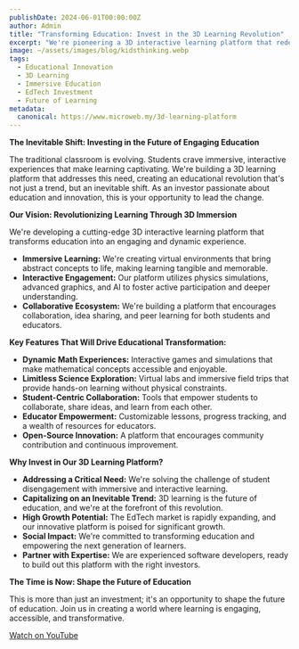 ```yaml
---
publishDate: 2024-06-01T00:00:00Z
author: Admin
title: "Transforming Education: Invest in the 3D Learning Revolution"
excerpt: "We're pioneering a 3D interactive learning platform that redefines engagement and makes education captivating. This is not just a trend; it's the future of learning. Invest in innovation that students will embrace."
image: ~/assets/images/blog/kidsthinking.webp
tags:
  - Educational Innovation
  - 3D Learning
  - Immersive Education
  - EdTech Investment
  - Future of Learning
metadata:
  canonical: https://www.microweb.my/3d-learning-platform
---
```


**The Inevitable Shift: Investing in the Future of Engaging Education**

The traditional classroom is evolving. Students crave immersive, interactive experiences that make learning captivating. We're building a 3D learning platform that addresses this need, creating an educational revolution that's not just a trend, but an inevitable shift. As an investor passionate about education and innovation, this is your opportunity to lead the change.

**Our Vision: Revolutionizing Learning Through 3D Immersion**

We're developing a cutting-edge 3D interactive learning platform that transforms education into an engaging and dynamic experience.

* **Immersive Learning:** We're creating virtual environments that bring abstract concepts to life, making learning tangible and memorable.
* **Interactive Engagement:** Our platform utilizes physics simulations, advanced graphics, and AI to foster active participation and deeper understanding.
* **Collaborative Ecosystem:** We're building a platform that encourages collaboration, idea sharing, and peer learning for both students and educators.

**Key Features That Will Drive Educational Transformation:**

* **Dynamic Math Experiences:** Interactive games and simulations that make mathematical concepts accessible and enjoyable.
* **Limitless Science Exploration:** Virtual labs and immersive field trips that provide hands-on learning without physical constraints.
* **Student-Centric Collaboration:** Tools that empower students to collaborate, share ideas, and learn from each other.
* **Educator Empowerment:** Customizable lessons, progress tracking, and a wealth of resources for educators.
* **Open-Source Innovation:** A platform that encourages community contribution and continuous improvement.

**Why Invest in Our 3D Learning Platform?**

* **Addressing a Critical Need:** We're solving the challenge of student disengagement with immersive and interactive learning.
* **Capitalizing on an Inevitable Trend:** 3D learning is the future of education, and we're at the forefront of this revolution.
* **High Growth Potential:** The EdTech market is rapidly expanding, and our innovative platform is poised for significant growth.
* **Social Impact:** We're committed to transforming education and empowering the next generation of learners.
* **Partner with Expertise:** We are experienced software developers, ready to build out this platform with the right investors.

**The Time is Now: Shape the Future of Education**

This is more than just an investment; it's an opportunity to shape the future of education. Join us in creating a world where learning is engaging, accessible, and transformative.

<a href="https://youtu.be/8V0-h2q0cAg" target="_blank">Watch on YouTube</a>